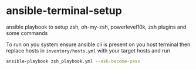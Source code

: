 # ansible-terminal-setup
ansible playbook to setup zsh, oh-my-zsh, powerlevel10k, zsh plugins and some commands


To run on you system ensure ansible cli is present on you host terminal then replace hosts in `inventory/hosts.yml` with your target hosts and run

```bash
ansible-playbook zsh_playbook.yml --ask-become-pass
```
